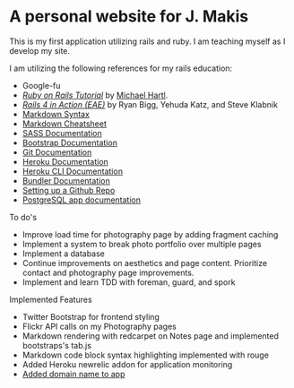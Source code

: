 # A personal website for J. Makis

This is my first application utilizing rails and ruby. I am teaching myself as I develop my site.

I am utilizing the following references for my rails education:

+ Google-fu
+ [*Ruby on Rails Tutorial*](http://railstutorial.org/) by [Michael Hartl](http://michaelhartl.com/).
+ [*Rails 4 in Action (EAE)*](http://www.manning.com/bigg2/) by Ryan Bigg, Yehuda Katz, and Steve Klabnik
+ [Markdown Syntax](http://daringfireball.net/projects/markdown/syntax#list)
+ [Markdown Cheatsheet](https://github.com/adam-p/markdown-here/wiki/Markdown-Cheatsheet)
+ [SASS Documentation](http://sass-lang.com/)
+ [Bootstrap Documentation](http://getbootstrap.com/components/)
+ [Git Documentation](http://gitref.org/)
+ [Heroku Documentation](https://devcenter.heroku.com/)
+ [Heroku CLI Documentation](https://devcenter.heroku.com/articles/heroku-command)
+ [Bundler Documentation](http://bundler.io/v1.5/rationale.html)
+ [Setting up a Github Repo](https://help.github.com/articles/create-a-repo)
+ [PostgreSQL app documentation](http://postgresapp.com/documentation/)

To do's

+ Improve load time for photography page by adding fragment caching
+ Implement a system to break photo portfolio over multiple pages
+ Implement a database
+ Continue improvements on aesthetics and page content. Prioritize contact and photography page improvements.
+ Implement and learn TDD with foreman, guard, and spork

Implemented Features

+ Twitter Bootstrap for frontend styling
+ Flickr API calls on my Photography pages
+ Markdown rendering with redcarpet on Notes page and implemented bootstraps's tab.js
+ Markdown code block syntax highlighting implemented with rouge
+ Added Heroku newrelic addon for application monitoring
+ [Added domain name to app](http://www.johnjmakis.com)
